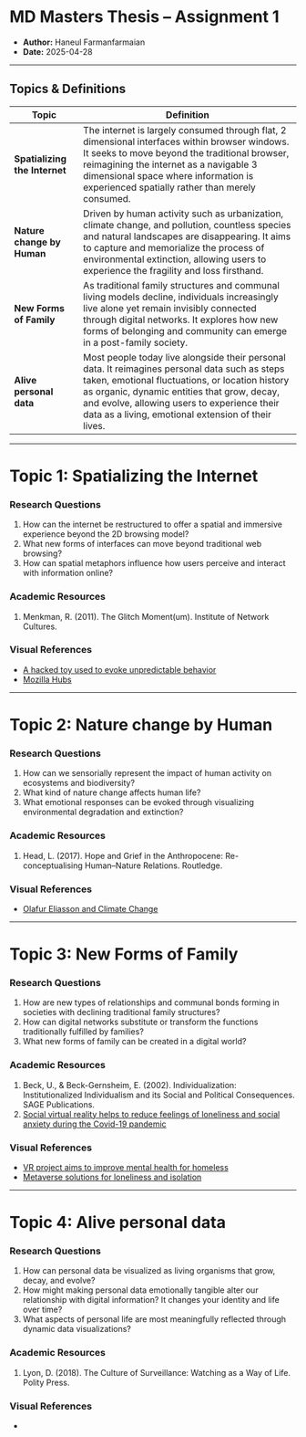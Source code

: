 # MD Masters Thesis – Assignment 1

- **Author:** Haneul Farmanfarmaian
- **Date:** 2025-04-28

---

## Topics & Definitions

| Topic                         | Definition                                                                                                                                                                                                                                                                                             |
| ----------------------------- | ------------------------------------------------------------------------------------------------------------------------------------------------------------------------------------------------------------------------------------------------------------------------------------------------------ |
| **Spatializing the Internet** | The internet is largely consumed through flat, 2 dimensional interfaces within browser windows. It seeks to move beyond the traditional browser, reimagining the internet as a navigable 3 dimensional space where information is experienced spatially rather than merely consumed.                   |
| **Nature change by Human**    | Driven by human activity such as urbanization, climate change, and pollution, countless species and natural landscapes are disappearing. It aims to capture and memorialize the process of environmental extinction, allowing users to experience the fragility and loss firsthand.                    |
| **New Forms of Family**       | As traditional family structures and communal living models decline, individuals increasingly live alone yet remain invisibly connected through digital networks. It explores how new forms of belonging and community can emerge in a post-family society.                                            |
| **Alive personal data**       | Most people today live alongside their personal data. It reimagines personal data such as steps taken, emotional fluctuations, or location history as organic, dynamic entities that grow, decay, and evolve, allowing users to experience their data as a living, emotional extension of their lives. |

---

# Topic 1: **Spatializing the Internet**

### Research Questions

1. How can the internet be restructured to offer a spatial and immersive experience beyond the 2D browsing model?
2. What new forms of interfaces can move beyond traditional web browsing?
3. How can spatial metaphors influence how users perceive and interact with information online?

### Academic Resources

1. Menkman, R. (2011). The Glitch Moment(um). Institute of Network Cultures.

### Visual References

- [A hacked toy used to evoke unpredictable behavior](https://gtcsys.com/design-system-for-spatial-ui-ux-kit-apple-vision-pro/?utm_source=chatgpt.com)
- [Mozilla Hubs](https://blog.mozilla.org/en/mozilla/mozilla-hubs-3d-vr-platform/)

---

# Topic 2: **Nature change by Human**

### Research Questions

1. How can we sensorially represent the impact of human activity on ecosystems and biodiversity?
2. What kind of nature change affects human life?
3. What emotional responses can be evoked through visualizing environmental degradation and extinction?

### Academic Resources

1. Head, L. (2017). Hope and Grief in the Anthropocene: Re-conceptualising Human–Nature Relations. Routledge.

### Visual References

- [Olafur Eliasson and Climate Change](https://www.iguzzini.com/lighthinking/olafur-eliasson-and-climate-change/)

---

# Topic 3: **New Forms of Family**

### Research Questions

1. How are new types of relationships and communal bonds forming in societies with declining traditional family structures?
2. How can digital networks substitute or transform the functions traditionally fulfilled by families?
3. What new forms of family can be created in a digital world?

### Academic Resources

1. Beck, U., & Beck-Gernsheim, E. (2002). Individualization: Institutionalized Individualism and its Social and Political Consequences. SAGE Publications.
2. [Social virtual reality helps to reduce feelings of loneliness and social anxiety during the Covid-19 pandemic](https://www.nature.com/articles/s41598-023-46494-1)

### Visual References

- [VR project aims to improve mental health for homeless](https://www.digitalhealth.net/2024/09/vr-project-aims-to-improve-mental-health-for-homeless/)
- [Metaverse solutions for loneliness and isolation](https://www.linkedin.com/pulse/metaverse-solutions-loneliness-isolation-catherine-oaks/)

---

# Topic 4: **Alive personal data**

### Research Questions

1. How can personal data be visualized as living organisms that grow, decay, and evolve?
2. How might making personal data emotionally tangible alter our relationship with digital information? It changes your identity and life over time?
3. What aspects of personal life are most meaningfully reflected through dynamic data visualizations?

### Academic Resources

1. Lyon, D. (2018). The Culture of Surveillance: Watching as a Way of Life. Polity Press.

### Visual References

-
